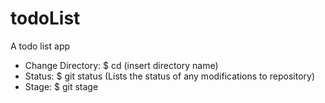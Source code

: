 # todoList
A todo list app

- Change Directory: $ cd (insert directory name)
- Status: $ git status (Lists the status of any modifications to repository)
- Stage: $ git stage